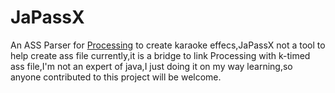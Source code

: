 JaPassX
=======

An ASS Parser for [Processing](https://processing.org/) to create karaoke effecs,JaPassX not a tool to help create ass file currently,it is a bridge to link Processing with k-timed ass file,I'm not an expert of java,I just doing it on my way learning,so
anyone contributed to this project will be welcome.
